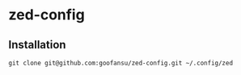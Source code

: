 # zed-config

## Installation

```shell
git clone git@github.com:goofansu/zed-config.git ~/.config/zed
```
